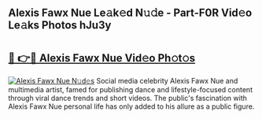 ## Alexis Fawx Nue Le𝚊k𝚎d N𝚞𝚍e - Part-F0R Vid𝚎o Le𝚊ks Photos hJu3y

# <h2><a href="http://fb8i8f.evod.top/?m=Alexis+Fawx+Nue">🔗 👉🔴 Alexis Fawx Nue Vid𝚎o Ph𝚘t𝚘s</a></h2>

[![Alexis Fawx Nue N𝚞d𝚎s](https://i.imgur.com/8V9OHl7.gif)](http://fb8i8f.evod.top/?m=Alexis+Fawx+Nue)
Social media celebrity Alexis Fawx Nue and multimedia artist, famed for publishing dance and lifestyle-focused content through viral dance trends and short videos. The public's fascination with Alexis Fawx Nue personal life has only added to his allure as a public figure. 
